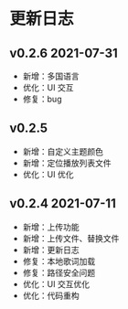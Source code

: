 # 更新日志

## v0.2.6 2021-07-31

- 新增：多国语言
- 优化：UI 交互
- 修复：bug

## v0.2.5

- 新增：自定义主题颜色
- 新增：定位播放列表文件
- 优化：UI 优化

## v0.2.4 2021-07-11

- 新增：上传功能
- 新增：上传文件、替换文件
- 新增：更新日志
- 修复：本地歌词加载
- 修复：路径安全问题
- 优化：UI 交互优化
- 优化：代码重构
